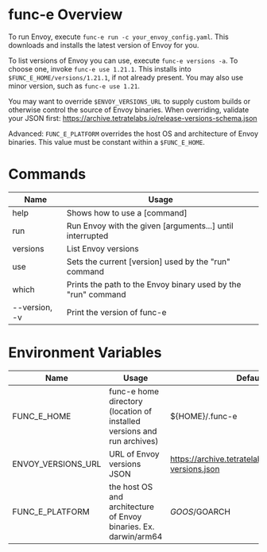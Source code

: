 # func-e Overview
To run Envoy, execute `func-e run -c your_envoy_config.yaml`. This
downloads and installs the latest version of Envoy for you.

To list versions of Envoy you can use, execute `func-e versions -a`. To
choose one, invoke `func-e use 1.21.1`. This installs into
`$FUNC_E_HOME/versions/1.21.1`, if not already present. You may also use
minor version, such as `func-e use 1.21`.

You may want to override `$ENVOY_VERSIONS_URL` to supply custom builds or
otherwise control the source of Envoy binaries. When overriding, validate
your JSON first: https://archive.tetratelabs.io/release-versions-schema.json

Advanced:
`FUNC_E_PLATFORM` overrides the host OS and architecture of Envoy binaries.
This value must be constant within a `$FUNC_E_HOME`.

# Commands

| Name | Usage |
| ---- | ----- |
| help | Shows how to use a [command] |
| run | Run Envoy with the given [arguments...] until interrupted |
| versions | List Envoy versions |
| use | Sets the current [version] used by the "run" command |
| which | Prints the path to the Envoy binary used by the "run" command |
| --version, -v | Print the version of func-e |

# Environment Variables

| Name | Usage | Default |
| ---- | ----- | ------- |
| FUNC_E_HOME | func-e home directory (location of installed versions and run archives) | ${HOME}/.func-e |
| ENVOY_VERSIONS_URL | URL of Envoy versions JSON | https://archive.tetratelabs.io/envoy/envoy-versions.json |
| FUNC_E_PLATFORM | the host OS and architecture of Envoy binaries. Ex. darwin/arm64 | $GOOS/$GOARCH |
